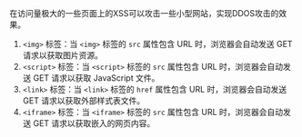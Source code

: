 在访问量极大的一些页面上的XSS可以攻击一些小型网站，实现DDOS攻击的效果。
1. `<img>` 标签：当 `<img>` 标签的 `src` 属性包含 URL 时，浏览器会自动发送 GET 请求以获取图片资源。
2. `<script>` 标签：当 `<script>` 标签的 `src` 属性包含 URL 时，浏览器会自动发送 GET 请求以获取 JavaScript 文件。
3. `<link>` 标签：当 `<link>` 标签的 `href` 属性包含 URL 时，浏览器会自动发送 GET 请求以获取外部样式表文件。
4. `<iframe>` 标签：当 `<iframe>` 标签的 `src` 属性包含 URL 时，浏览器会自动发送 GET 请求以获取嵌入的网页内容。

